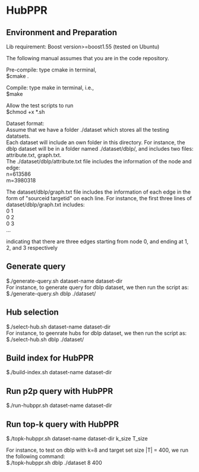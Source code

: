 # HubPPR


## Environment and Preparation
Lib requirement: Boost version>=boost1.55 (tested on Ubuntu)

The following manual assumes that you are in the code repository.

Pre-compile: type cmake in terminal, <br>
$cmake . <br>

Compile: type make in terminal, i.e.,<br>
$make

Allow the test scripts to run <br>
$chmod +x *.sh <br>


Dataset format: <br>
Assume that we have a folder ./dataset which stores all the testing datatsets.<br> 
Each dataset will include an own folder in this directory. For instance, the dblp dataset will be in a folder named ./dataset/dblp/, and includes two files: attribute.txt, graph.txt.<br>
The ./dataset/dblp/attribute.txt file includes the information of the node and edge:<br>
n=613586<br>
m=3980318<br>

The dataset/dblp/graph.txt file includes the information of each edge in the form of "sourceid targetid" on each line. For instance, the first three lines of dataset/dblp/graph.txt includes:<br>
0 1<br>
0 2<br>
0 3<br>
...<br>

indicating that there are three edges starting from node 0, and ending at 1, 2, and 3 respectively<br>

## Generate query
$./generate-query.sh dataset-name dataset-dir<br>
For instance, to generate query for dblp dataset, we then run the script as: <br>
$./generate-query.sh dblp ./dataset/


## Hub selection
$./select-hub.sh dataset-name  dataset-dir<br>
For instance, to geenrate hubs for dblp dataset, we then run the script as:<br>
$./select-hub.sh dblp ./dataset/


## Build index for HubPPR

$./build-index.sh dataset-name dataset-dir<br>

## Run p2p query with HubPPR 
$./run-hubppr.sh dataset-name dataset-dir<br>

## Run top-k query with HubPPR
$./topk-hubppr.sh dataset-name dataset-dir k_size T_size<br>

For instance, to test on dblp with k=8 and target set size |T| = 400, we run the following command:<br>
$./topk-hubppr.sh dblp ./dataset 8 400<br>





